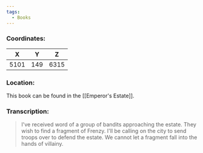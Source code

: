 ```yaml
---
tags:
  - Books
---
```


### Coordinates:
| **X** | **Y**| **Z** |
|:-----:|:----:|:-----:|
|5101  |149   |6315  |

### Location:
This book can be found in the [[Emperor's Estate]].

### Transcription:
> I've received word of a group of bandits approaching the estate. They wish to find a fragment of Frenzy. I'll be calling on the city to send troops over to defend the estate. We cannot let a fragment fall into the hands of villainy.
